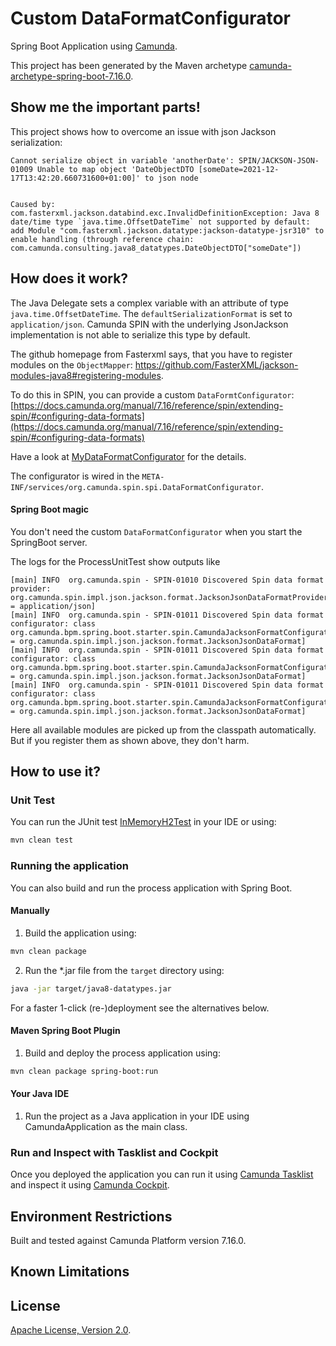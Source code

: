 # Custom DataFormatConfigurator
Spring Boot Application using [Camunda](http://docs.camunda.org).

This project has been generated by the Maven archetype
[camunda-archetype-spring-boot-7.16.0](https://docs.camunda.org/manual/latest/user-guide/process-applications/maven-archetypes/).

## Show me the important parts!
This project shows how to overcome an issue with json Jackson serialization:

```
Cannot serialize object in variable 'anotherDate': SPIN/JACKSON-JSON-01009 Unable to map object 'DateObjectDTO [someDate=2021-12-17T13:42:20.660731600+01:00]' to json node


Caused by: com.fasterxml.jackson.databind.exc.InvalidDefinitionException: Java 8 date/time type `java.time.OffsetDateTime` not supported by default: add Module "com.fasterxml.jackson.datatype:jackson-datatype-jsr310" to enable handling (through reference chain: com.camunda.consulting.java8_datatypes.DateObjectDTO["someDate"])
```

## How does it work?

The Java Delegate sets a complex variable with an attribute of type `java.time.OffsetDateTime`. The `defaultSerializationFormat` is set to `application/json`. Camunda SPIN with the underlying JsonJackson implementation is not able to serialize this type by default. 

The github homepage from Fasterxml says, that you have to register modules on the `ObjectMapper`: https://github.com/FasterXML/jackson-modules-java8#registering-modules.

To do this in SPIN, you can provide a custom `DataFormtConfigurator`: [https://docs.camunda.org/manual/7.16/reference/spin/extending-spin/#configuring-data-formats](https://docs.camunda.org/manual/7.16/reference/spin/extending-spin/#configuring-data-formats)

Have a look at [MyDataFormatConfigurator](src/main/java/com/camunda/consulting/java8_datatypes/MyDataFormatConfigurator.java) for the details.

The configurator is wired in the `META-INF/services/org.camunda.spin.spi.DataFormatConfigurator`.  

#### Spring Boot magic

You don't need the custom `DataFormatConfigurator` when you start the SpringBoot server.  

The logs for the ProcessUnitTest show outputs like

```
[main] INFO  org.camunda.spin - SPIN-01010 Discovered Spin data format provider: org.camunda.spin.impl.json.jackson.format.JacksonJsonDataFormatProvider[name = application/json]
[main] INFO  org.camunda.spin - SPIN-01011 Discovered Spin data format configurator: class org.camunda.bpm.spring.boot.starter.spin.CamundaJacksonFormatConfiguratorJSR310[dataformat = org.camunda.spin.impl.json.jackson.format.JacksonJsonDataFormat]
[main] INFO  org.camunda.spin - SPIN-01011 Discovered Spin data format configurator: class org.camunda.bpm.spring.boot.starter.spin.CamundaJacksonFormatConfiguratorParameterNames[dataformat = org.camunda.spin.impl.json.jackson.format.JacksonJsonDataFormat]
[main] INFO  org.camunda.spin - SPIN-01011 Discovered Spin data format configurator: class org.camunda.bpm.spring.boot.starter.spin.CamundaJacksonFormatConfiguratorJdk8[dataformat = org.camunda.spin.impl.json.jackson.format.JacksonJsonDataFormat]
```

Here all available modules are picked up from the classpath automatically. But if you register them as shown above, they don't harm.

## How to use it?

### Unit Test
You can run the JUnit test [InMemoryH2Test](src/test/java/com/camunda/consulting/java8_datatypes/InMemoryH2Test.java) in your IDE or using:

```bash
mvn clean test
```

### Running the application
You can also build and run the process application with Spring Boot.

#### Manually
1. Build the application using:

```bash
mvn clean package
```
2. Run the *.jar file from the `target` directory using:

```bash
java -jar target/java8-datatypes.jar
```

For a faster 1-click (re-)deployment see the alternatives below.

#### Maven Spring Boot Plugin
1. Build and deploy the process application using:

```bash
mvn clean package spring-boot:run
```

#### Your Java IDE
1. Run the project as a Java application in your IDE using CamundaApplication as the main class.

### Run and Inspect with Tasklist and Cockpit
Once you deployed the application you can run it using
[Camunda Tasklist](http://docs.camunda.org/latest/guides/user-guide/#tasklist)
and inspect it using
[Camunda Cockpit](http://docs.camunda.org/latest/guides/user-guide/#cockpit).

## Environment Restrictions
Built and tested against Camunda Platform version 7.16.0.

## Known Limitations

## License
[Apache License, Version 2.0](http://www.apache.org/licenses/LICENSE-2.0).

<!-- Tweet
New @Camunda example: Camunda Spring Boot Application - Spring Boot Application using [Camunda](http://docs.camunda.org). https://github.com/camunda-consulting/code/tree/master/snippets/java8-datatypes
-->
